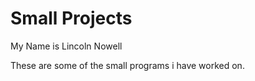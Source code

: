 # Small Projects

My Name is Lincoln Nowell

These are some of the small programs i have worked on.
